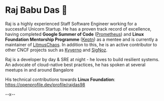 # Raj Babu Das  👋

Raj is a highly experienced Staff Software Engineer working for a successful Unicorn Startup. He has a proven track record of excellence, having completed **Google Summer of Code** ([Prometheus](https://github.com/prometheus/test-infra)) and **Linux Foundation Mentorship Programme** ([Keptn](https://github.com/keptn-contrib/prometheus-service)) as a mentee and is currently a maintainer of [LitmusChaos](https://github.com/litmuschaos/litmus). In addition to this, he is an active contributor to other CNCF projects such as [Kyverno](https://github.com/kyverno/kyverno) and [SigNoz](https://github.com/signoz/signoz).


Raj is a developer by day & SRE at night - he loves to build resilient systems. An advocate of cloud-native best practices, he has spoken at several meetups in and around Bangalore

His technical contributions towards **Linux Foundation**: <a href="https://openprofile.dev/profile/rajdas98">https://openprofile.dev/profile/rajdas98</a>

--x--
  
